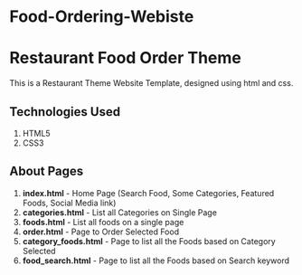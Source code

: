 # Food-Ordering-Webiste

# Restaurant Food Order Theme
This is a Restaurant Theme Website Template, designed using html and css. 



## Technologies Used
1. HTML5
2. CSS3


## About Pages
1. **index.html** - Home Page (Search Food, Some Categories, Featured Foods, Social Media link)
2. **categories.html** - List all Categories on Single Page
3. **foods.html** - List all foods on a single page
4. **order.html** - Page to Order Selected Food
5. **category_foods.html** - Page to list all the Foods based on Category Selected
6. **food_search.html** - Page to list all the Foods based on Search keyword





